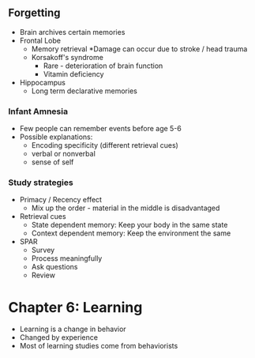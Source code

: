 ## Forgetting
* Brain archives certain memories
* Frontal Lobe
  * Memory retrieval
  *Damage can occur due to stroke / head trauma
  * Korsakoff's syndrome
    * Rare - deterioration of brain function
    * Vitamin deficiency
* Hippocampus
  * Long term declarative memories

### Infant Amnesia
* Few people can remember events before age 5-6
* Possible explanations:
  * Encoding specificity (different retrieval cues)
  * verbal or nonverbal
  * sense of self

### Study strategies
* Primacy / Recency effect
  * Mix up the order - material in the middle is disadvantaged
* Retrieval cues
  * State dependent memory: Keep your body in the same state
  * Context dependent memory: Keep the environment the same
* SPAR
  * Survey
  * Process meaningfully
  * Ask questions
  * Review

# Chapter 6: Learning
* Learning is a change in behavior
* Changed by experience
* Most of learning studies come from behaviorists
